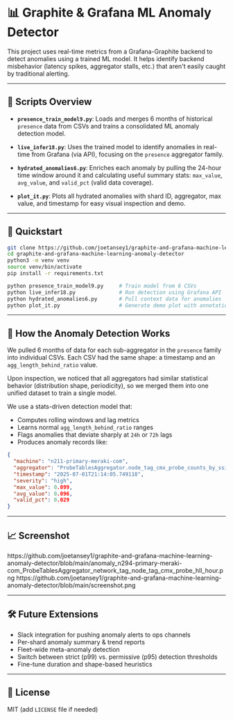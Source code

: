 # 📊 Graphite & Grafana ML Anomaly Detector

This project uses real-time metrics from a Grafana-Graphite backend to detect anomalies using a trained ML model. It helps identify backend misbehavior (latency spikes, aggregator stalls, etc.) that aren't easily caught by traditional alerting.

---

## 🔧 Scripts Overview

* **`presence_train_model9.py`**:
  Loads and merges 6 months of historical `presence` data from CSVs and trains a consolidated ML anomaly detection model.

* **`live_infer18.py`**:
  Uses the trained model to identify anomalies in real-time from Grafana (via API), focusing on the `presence` aggregator family.

* **`hydrated_anomalies6.py`**:
  Enriches each anomaly by pulling the 24-hour time window around it and calculating useful summary stats: `max_value`, `avg_value`, and `valid_pct` (valid data coverage).

* **`plot_it.py`**:
  Plots all hydrated anomalies with shard ID, aggregator, max value, and timestamp for easy visual inspection and demo.

---

## 🚀 Quickstart

```bash
git clone https://github.com/joetansey1/graphite-and-grafana-machine-learning-anomaly-detector.git
cd graphite-and-grafana-machine-learning-anomaly-detector
python3 -m venv venv
source venv/bin/activate
pip install -r requirements.txt

python presence_train_model9.py     # Train model from 6 CSVs
python live_infer18.py              # Run detection using Grafana API
python hydrated_anomalies6.py       # Pull context data for anomalies
python plot_it.py                   # Generate demo plot with annotations
```

---

## 🧠 How the Anomaly Detection Works

We pulled 6 months of data for each sub-aggregator in the `presence` family into individual CSVs.
Each CSV had the same shape: a timestamp and an `agg_length_behind_ratio` value.

Upon inspection, we noticed that all aggregators had similar statistical behavior (distribution shape, periodicity), so we merged them into one unified dataset to train a single model.

We use a stats-driven detection model that:

* Computes rolling windows and lag metrics
* Learns normal `agg_length_behind_ratio` ranges
* Flags anomalies that deviate sharply at `24h` or `72h` lags
* Produces anomaly records like:

```json
{
  "machine": "n211-primary-meraki-com",
  "aggregator": "ProbeTablesAggregator.node_tag_cmx_probe_counts_by_ssid_hour_utc",
  "timestamp": "2025-07-01T21:14:05.749118",
  "severity": "high",
  "max_value": 0.099,
  "avg_value": 0.096,
  "valid_pct": 0.029
}
```

---

## 📈 Screenshot
<individual anomalies are all individusally plotted>
https://github.com/joetansey1/graphite-and-grafana-machine-learning-anomaly-detector/blob/main/anomaly_n294-primary-meraki-com_ProbeTablesAggregator_network_tag_node_tag_cmx_probe_hll_hour.png
<all anomalies detected are plotted together>
https://github.com/joetansey1/graphite-and-grafana-machine-learning-anomaly-detector/blob/main/screenshot.png

---

## 🛠️ Future Extensions

* Slack integration for pushing anomaly alerts to ops channels
* Per-shard anomaly summary & trend reports
* Fleet-wide meta-anomaly detection
* Switch between strict (p99) vs. permissive (p95) detection thresholds
* Fine-tune duration and shape-based heuristics

---

## 📄 License

MIT (add `LICENSE` file if needed)
